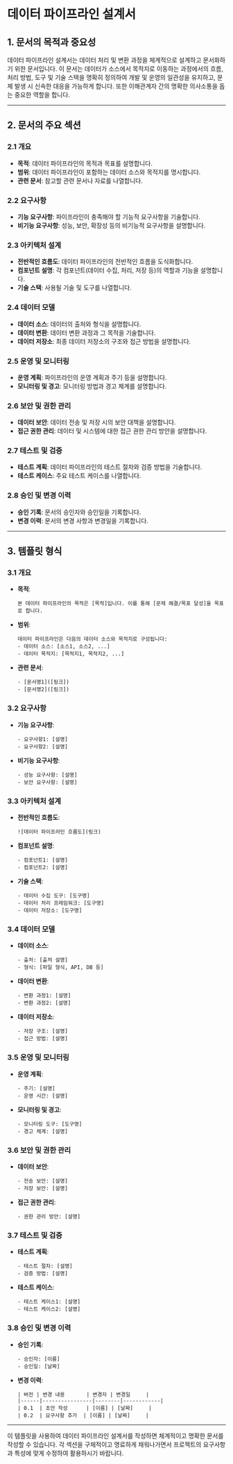 # 데이터 파이프라인 설계서

## 1. 문서의 목적과 중요성
데이터 파이프라인 설계서는 데이터 처리 및 변환 과정을 체계적으로 설계하고 문서화하기 위한 문서입니다. 이 문서는 데이터가 소스에서 목적지로 이동하는 과정에서의 흐름, 처리 방법, 도구 및 기술 스택을 명확히 정의하여 개발 및 운영의 일관성을 유지하고, 문제 발생 시 신속한 대응을 가능하게 합니다. 또한 이해관계자 간의 명확한 의사소통을 돕는 중요한 역할을 합니다.

---

## 2. 문서의 주요 섹션

### 2.1 개요
- **목적**: 데이터 파이프라인의 목적과 목표를 설명합니다.
- **범위**: 데이터 파이프라인이 포함하는 데이터 소스와 목적지를 명시합니다.
- **관련 문서**: 참고할 관련 문서나 자료를 나열합니다.

### 2.2 요구사항
- **기능 요구사항**: 파이프라인이 충족해야 할 기능적 요구사항을 기술합니다.
- **비기능 요구사항**: 성능, 보안, 확장성 등의 비기능적 요구사항을 설명합니다.

### 2.3 아키텍처 설계
- **전반적인 흐름도**: 데이터 파이프라인의 전반적인 흐름을 도식화합니다.
- **컴포넌트 설명**: 각 컴포넌트(데이터 수집, 처리, 저장 등)의 역할과 기능을 설명합니다.
- **기술 스택**: 사용될 기술 및 도구를 나열합니다.

### 2.4 데이터 모델
- **데이터 소스**: 데이터의 출처와 형식을 설명합니다.
- **데이터 변환**: 데이터 변환 과정과 그 목적을 기술합니다.
- **데이터 저장소**: 최종 데이터 저장소의 구조와 접근 방법을 설명합니다.

### 2.5 운영 및 모니터링
- **운영 계획**: 파이프라인의 운영 계획과 주기 등을 설명합니다.
- **모니터링 및 경고**: 모니터링 방법과 경고 체계를 설명합니다.

### 2.6 보안 및 권한 관리
- **데이터 보안**: 데이터 전송 및 저장 시의 보안 대책을 설명합니다.
- **접근 권한 관리**: 데이터 및 시스템에 대한 접근 권한 관리 방안을 설명합니다.

### 2.7 테스트 및 검증
- **테스트 계획**: 데이터 파이프라인의 테스트 절차와 검증 방법을 기술합니다.
- **테스트 케이스**: 주요 테스트 케이스를 나열합니다.

### 2.8 승인 및 변경 이력
- **승인 기록**: 문서의 승인자와 승인일을 기록합니다.
- **변경 이력**: 문서의 변경 사항과 변경일을 기록합니다.

---

## 3. 템플릿 형식

### 3.1 개요

- **목적**: 
  ```
  본 데이터 파이프라인의 목적은 [목적]입니다. 이를 통해 [문제 해결/목표 달성]을 목표로 합니다.
  ```

- **범위**:
  ```
  데이터 파이프라인은 다음의 데이터 소스와 목적지로 구성됩니다: 
  - 데이터 소스: [소스1, 소스2, ...]
  - 데이터 목적지: [목적지1, 목적지2, ...]
  ```

- **관련 문서**:
  ```
  - [문서명1]([링크])
  - [문서명2]([링크])
  ```

### 3.2 요구사항

- **기능 요구사항**:
  ```
  - 요구사항1: [설명]
  - 요구사항2: [설명]
  ```

- **비기능 요구사항**:
  ```
  - 성능 요구사항: [설명]
  - 보안 요구사항: [설명]
  ```

### 3.3 아키텍처 설계

- **전반적인 흐름도**:
  ```
  ![데이터 파이프라인 흐름도](링크)
  ```

- **컴포넌트 설명**:
  ```
  - 컴포넌트1: [설명]
  - 컴포넌트2: [설명]
  ```

- **기술 스택**:
  ```
  - 데이터 수집 도구: [도구명]
  - 데이터 처리 프레임워크: [도구명]
  - 데이터 저장소: [도구명]
  ```

### 3.4 데이터 모델

- **데이터 소스**:
  ```
  - 출처: [출처 설명]
  - 형식: [파일 형식, API, DB 등]
  ```

- **데이터 변환**:
  ```
  - 변환 과정1: [설명]
  - 변환 과정2: [설명]
  ```

- **데이터 저장소**:
  ```
  - 저장 구조: [설명]
  - 접근 방법: [설명]
  ```

### 3.5 운영 및 모니터링

- **운영 계획**:
  ```
  - 주기: [설명]
  - 운영 시간: [설명]
  ```

- **모니터링 및 경고**:
  ```
  - 모니터링 도구: [도구명]
  - 경고 체계: [설명]
  ```

### 3.6 보안 및 권한 관리

- **데이터 보안**:
  ```
  - 전송 보안: [설명]
  - 저장 보안: [설명]
  ```

- **접근 권한 관리**:
  ```
  - 권한 관리 방안: [설명]
  ```

### 3.7 테스트 및 검증

- **테스트 계획**:
  ```
  - 테스트 절차: [설명]
  - 검증 방법: [설명]
  ```

- **테스트 케이스**:
  ```
  - 테스트 케이스1: [설명]
  - 테스트 케이스2: [설명]
  ```

### 3.8 승인 및 변경 이력

- **승인 기록**:
  ```
  - 승인자: [이름]
  - 승인일: [날짜]
  ```

- **변경 이력**:
  ```
  | 버전 | 변경 내용       | 변경자 | 변경일     |
  |------|----------------|--------|------------|
  | 0.1  | 초안 작성      | [이름] | [날짜]     |
  | 0.2  | 요구사항 추가  | [이름] | [날짜]     |
  ```

---

이 템플릿을 사용하여 데이터 파이프라인 설계서를 작성하면 체계적이고 명확한 문서를 작성할 수 있습니다. 각 섹션을 구체적이고 명료하게 채워나가면서 프로젝트의 요구사항과 특성에 맞게 수정하여 활용하시기 바랍니다.